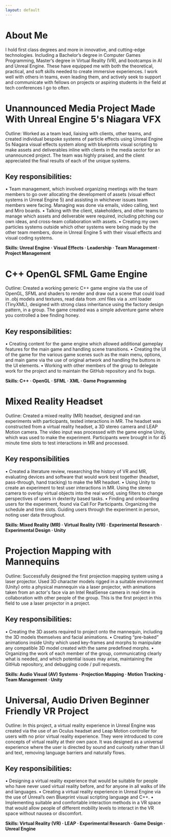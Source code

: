 ```yaml
---
layout: default
---
```


# About Me
I hold first class degrees and more in innovative, and cutting-edge technologies. Including a Bachelor’s degree in Computer Games Programming, Master’s degree in Virtual Reality (VR), and bootcamps in AI and Unreal Engine. These have equipped me with both the theoretical, practical, and soft skills needed to create immersive experiences. I work well with others in teams, even leading them, and actively seek to support and communicate with fellows on projects or aspiring students in the field at tech conferences I go to often.

# Unannounced Media Project Made With Unreal Engine 5's Niagara VFX

Outline:
Worked as a team lead, liaising with clients, other teams, and created individual bespoke systems of particle effects using Unreal Engine 5s Niagara visual effects system along with blueprints visual scripting to make assets and deliverables inline with clients in the media sector for an unannounced project. The team was highly praised, and the client appreciated the final results of each of the unique systems.

## Key responsibilities:
• Team management, which involved organizing meetings with the team members to go over allocating the development of assets (visual effect systems in Unreal Engine 5) and assisting in whichever issues team members were facing. Managing was done via emails, video calling, text and Miro boards.
• Talking with the client, stakeholders, and other teams to manage which assets and deliverable were required, including pitching our own ideas, and cross-team collaboration with assets.
• Creating my own particles systems outside which other systems were being made by the other team members, done in Unreal Engine 5 with their visual effects and visual coding systems.
		
**Skills: Unreal Engine · Visual Effects · Leadership · Team Management · Project Management**

# C++ OpenGL SFML Game Engine

Outline:
Created a working generic C++ game engine via the use of OpenGL, SFML and shaders to render and draw out a scene that could load in .obj models and textures, read data from .xml files via a .xml loader (TinyXML), designed with strong class inheritance using the factory design pattern, in a group. The game created was a simple adventure game where you controlled a bee finding honey.

## Key responsibilities:
• Creating content for the game engine which allowed additional gameplay features for the main game and handling scene transitions.
• Creating the UI of the game for the various game scenes such as the main menu, options, and main game via the use of original artwork and handling the buttons in the UI elements.
• Working with other members of the group to delegate work for the project and to maintain the GitHub repository and fix bugs.
		
**Skills: C++ · OpenGL · SFML · XML · Game Programming**

# Mixed Reality Headset

Outline:
Created a mixed reality (MR) headset, designed and ran experiments with participants, tested interactions in MR. The headset was constructed from a virtual reality headset, a 3D stereo camera and LEAP Motion camera. The video input was processed with the game engine Unity, which was used to make the experiment. Participants were brought in for 45 minute time slots to test interactions in MR and processed.
## Key responsibilities
• Created a literature review, researching the history of VR and MR, evaluating devices and software that would work best together (headset, pass-through, hand tracking) to make the MR headset. 
• Using Unity to create an experiment to test user interactions in MR. Using the stereo camera to overlay virtual objects into the real world, using filters to change perspectives of users in dexterity based tasks. 
• Finding and onboarding users for the experiment, found via Call For Participants. Organizing the schedule and time slots. Guiding users through the experiment in person, noting user data throughout.
		 
**Skills: Mixed Reality (MR) · Virtual Reality (VR) · Experimental Research · Experimental Design · Unity**

# Projection Mapping with Mannequins

Outline:
Successfully designed the first projection mapping system using a laser projector. Used 3D character models rigged in a suitable environment (Unity) onto a physical mannequin via a laser projector, with animations taken from an actor's face via an Intel RealSense camera in real-time in collaboration with other people of the group. This is the first project in this field to use a laser projector in a project.

## Key responsibilities:
• Creating the 3D assets required to project onto the mannequin, including the 3D models themselves and facial animations.
• Creating “pre-baked” animations inside Unity which used key-frames and morphs to manipulate any compatible 3D model created with the same predefined morphs.
• Organizing the work of each member of the group, communicating clearly what is needed, and which potential issues may arise, maintaining the GitHub repository, and debugging code / pull requests.
		 
**Skills: Audio Visual (AV) Systems · Projection Mapping · Motion Tracking · Team Management · Unity**

# Universal, Audio Driven Beginner Friendly VR Project
Outline:
In this project, a virtual reality experience in Unreal Engine was created via the use of an Oculus headset and Leap Motion controller for users with no prior virtual reality experience. They were introduced to core concepts of virtual reality at their own pace. It was designed as a universal experience where the user is directed by sound and curiosity rather than UI and text, removing language barriers and naturally flows.

## Key responsibilities:
• Designing a virtual reality experience that would be suitable for people who have never used virtual reality before, and for anyone in all walks of life and languages.
• Creating a virtual reality experience in Unreal Engine via the use of Unreal’s own Blueprint visual scripting language and C++.
• Implementing suitable and comfortable interaction methods in a VR space that would allow people of different mobility levels to interact in the VR space without nausea or discomfort.
		
**Skills: Virtual Reality (VR) · LEAP · Experimental Research · Game Design · Unreal Engine**